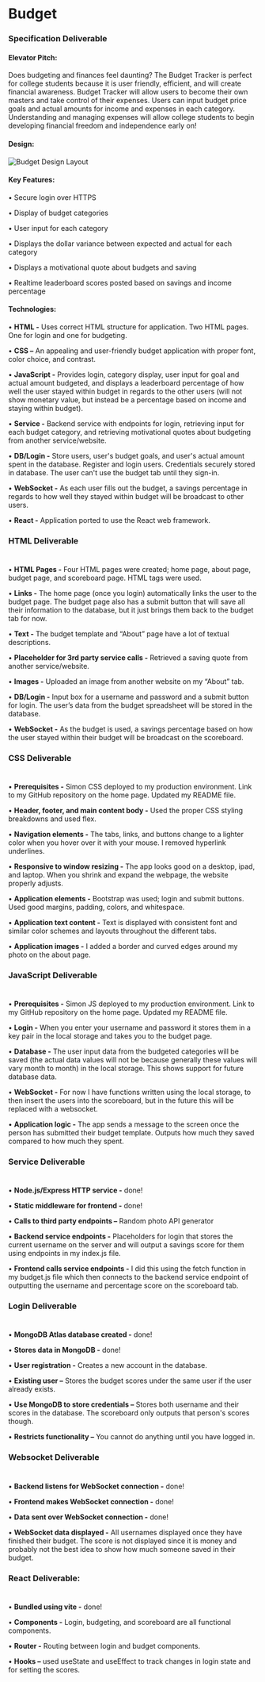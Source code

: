 # **Budget**

### Specification Deliverable
#### **Elevator Pitch:** 

Does budgeting and finances feel daunting? The Budget Tracker is perfect for college students because it is user friendly, efficient, and will create financial awareness. Budget Tracker will allow users to become their own masters and take control of their expenses. Users can input budget price goals and actual amounts for income and expenses in each category. Understanding and managing expenses will allow college students to begin developing financial freedom and independence early on!



#### **Design:**

![Budget Design Layout](https://github.com/danapug/startup/assets/156227779/b7c1059b-f87d-4c8f-85e7-92dfd65619cb)


	 	 	 


#### **Key Features:**

• Secure login over HTTPS

• Display of budget categories

• User input for each category

• Displays the dollar variance between expected and actual for each category

• Displays a motivational quote about budgets and saving

• Realtime leaderboard scores posted based on savings and income percentage 






#### **Technologies:**

• **HTML -** Uses correct HTML structure for application. Two HTML pages. One for login and one for budgeting. 
 
• **CSS –** An appealing and user-friendly budget application with proper font, color choice, and contrast. 
 
• **JavaScript -** Provides login, category display, user input for goal and actual amount budgeted, and displays a leaderboard percentage of how well the user stayed within budget in regards to the other users (will not show monetary value, but instead be a percentage based on income and staying within budget).
 
• **Service -** Backend service with endpoints for login, retrieving input for each budget category, and retrieving motivational quotes about budgeting from another service/website.
	
• **DB/Login -** Store users, user's budget goals, and user's actual amount spent in the database. Register and login users. Credentials securely stored in database. The user can't use the budget tab until they sign-in.
 
• **WebSocket -** As each user fills out the budget, a savings percentage in regards to how well they stayed within budget will be broadcast to other users.
 
• **React -** Application ported to use the React web framework.



### HTML Deliverable
# <span style="border-bottom: 2px solid black;"></span>
• **HTML Pages -** Four HTML pages were created; home page, about page, budget page, and scoreboard page. HTML tags were used.

• **Links -** The home page (once you login) automatically links the user to the budget page. The budget page also has a submit button that will save all their information to the database, but it just brings them back to the budget tab for now.

• **Text -** The budget template and “About” page have a lot of textual descriptions.

• **Placeholder for 3rd party service calls -** Retrieved a saving quote from another service/website.

• **Images -** Uploaded an image from another website on my “About” tab. 

• **DB/Login -** Input box for a username and password and a submit button for login. The user’s data from the budget spreadsheet will be stored in the database.

• **WebSocket -** As the budget is used, a savings percentage based on how the user stayed within their budget will be broadcast on the scoreboard.


### CSS Deliverable
# <span style="border-bottom: 2px solid black;"></span>
• **Prerequisites -** Simon CSS deployed to my production environment. Link to my GitHub repository on the home page. Updated my README file.

• **Header, footer, and main content body -** Used the proper CSS styling breakdowns and used flex.

• **Navigation elements -** The tabs, links, and buttons change to a lighter color when you hover over it with your mouse. I removed hyperlink underlines.

• **Responsive to window resizing -** The app looks good on a desktop, ipad, and laptop. When you shrink and expand the webpage, the website properly adjusts.

• **Application elements -** Bootstrap was used; login and submit buttons. Used good margins, padding, colors, and whitespace.

• **Application text content -** Text is displayed with consistent font and similar color schemes and layouts throughout the different tabs.

• **Application images -** I added a border and curved edges around my photo on the about page.

### JavaScript Deliverable
# <span style="border-bottom: 2px solid black;"></span>
• **Prerequisites -** Simon JS deployed to my production environment. Link to my GitHub repository on the home page. Updated my README file.

• **Login -** When you enter your username and password it stores them in a key pair in the local storage and takes you to the budget page.

• **Database -** The user input data from the budgeted categories will be saved (the actual data values will not be because generally these values will vary month to month) in the local storage. This shows support for future database data.

• **WebSocket -** For now I have functions written using the local storage, to then insert the users into the scoreboard, but in the future this will be replaced with a websocket.

• **Application logic -** The app sends a message to the screen once the person has submitted their budget template. Outputs how much they saved compared to how much they spent.

### Service Deliverable
# <span style="border-bottom: 2px solid black;"></span>
•	**Node.js/Express HTTP service -** done!

•	**Static middleware for frontend -** done!

•	**Calls to third party endpoints –** Random photo API generator

•	**Backend service endpoints -** Placeholders for login that stores the current username on the server and will output a savings score for them using endpoints in my index.js file. 

•	**Frontend calls service endpoints -** I did this using the fetch function in my budget.js file which then connects to the backend service endpoint of outputting the username and percentage score on the scoreboard tab.

### Login Deliverable
# <span style="border-bottom: 2px solid black;"></span>
•	**MongoDB Atlas database created -** done!

•	**Stores data in MongoDB -** done!

•	**User registration -** Creates a new account in the database.

•	**Existing user –** Stores the budget scores under the same user if the user already exists.

•	**Use MongoDB to store credentials –** Stores both username and their scores in the database. The scoreboard only outputs that person's scores though.

•	**Restricts functionality –** You cannot do anything until you have logged in. 

### Websocket Deliverable
# <span style="border-bottom: 2px solid black;"></span>
•	**Backend listens for WebSocket connection -** done!

•	**Frontend makes WebSocket connection -** done!

•	**Data sent over WebSocket connection -** done!

•	**WebSocket data displayed -** All usernames displayed once they have finished their budget. The score is not displayed since it is money and probably not the best idea to show how much someone saved in their budget.

### **React Deliverable:**
# <span style="border-bottom: 2px solid black;"></span>
•	**Bundled using vite -** done!

•	**Components -** Login, budgeting, and scoreboard are all functional components.

•	**Router -** Routing between login and budget components.

•	**Hooks –** used useState and useEffect to track changes in login state and for setting the scores.
